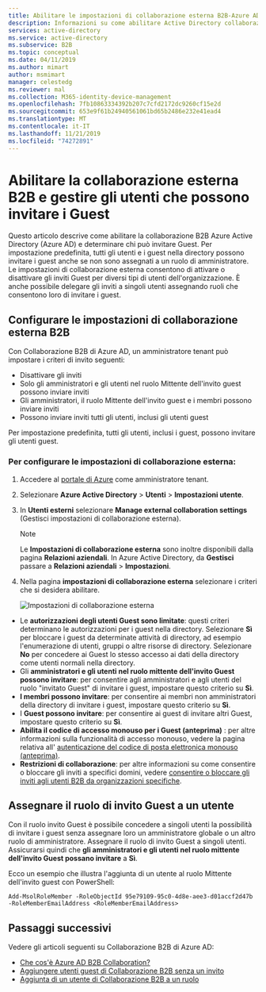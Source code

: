 ```yaml
---
title: Abilitare le impostazioni di collaborazione esterna B2B-Azure AD
description: Informazioni su come abilitare Active Directory collaborazione esterna B2B e gestire chi può invitare utenti guest. Utilizzare il ruolo mittente dell'invito Guest per delegare gli inviti.
services: active-directory
ms.service: active-directory
ms.subservice: B2B
ms.topic: conceptual
ms.date: 04/11/2019
ms.author: mimart
author: msmimart
manager: celestedg
ms.reviewer: mal
ms.collection: M365-identity-device-management
ms.openlocfilehash: 7fb10863334392b207c7cfd2172dc9260cf15e2d
ms.sourcegitcommit: 653e9f61b24940561061bd65b2486e232e41ead4
ms.translationtype: MT
ms.contentlocale: it-IT
ms.lasthandoff: 11/21/2019
ms.locfileid: "74272891"
---
```

# <a name="enable-b2b-external-collaboration-and-manage-who-can-invite-guests"></a>Abilitare la collaborazione esterna B2B e gestire gli utenti che possono invitare i Guest

Questo articolo descrive come abilitare la collaborazione B2B Azure Active Directory (Azure AD) e determinare chi può invitare Guest. Per impostazione predefinita, tutti gli utenti e i guest nella directory possono invitare i guest anche se non sono assegnati a un ruolo di amministratore. Le impostazioni di collaborazione esterna consentono di attivare o disattivare gli inviti Guest per diversi tipi di utenti dell'organizzazione. È anche possibile delegare gli inviti a singoli utenti assegnando ruoli che consentono loro di invitare i guest.

## <a name="configure-b2b-external-collaboration-settings"></a>Configurare le impostazioni di collaborazione esterna B2B

Con Collaborazione B2B di Azure AD, un amministratore tenant può impostare i criteri di invito seguenti:

- Disattivare gli inviti
- Solo gli amministratori e gli utenti nel ruolo Mittente dell'invito guest possono inviare inviti
- Gli amministratori, il ruolo Mittente dell'invito guest e i membri possono inviare inviti
- Possono inviare inviti tutti gli utenti, inclusi gli utenti guest

Per impostazione predefinita, tutti gli utenti, inclusi i guest, possono invitare gli utenti guest.

### <a name="to-configure-external-collaboration-settings"></a>Per configurare le impostazioni di collaborazione esterna:

1. Accedere al [portale di Azure](https://portal.azure.com) come amministratore tenant.
2. Selezionare **Azure Active Directory** > **Utenti** > **Impostazioni utente**.
3. In **Utenti esterni** selezionare **Manage external collaboration settings** (Gestisci impostazioni di collaborazione esterna).
   > [!NOTE]
   > Le **Impostazioni di collaborazione esterna** sono inoltre disponibili dalla pagina **Relazioni aziendali**. In Azure Active Directory, da **Gestisci** passare a **Relazioni aziendali** > **Impostazioni**.
4. Nella pagina **impostazioni di collaborazione esterna** selezionare i criteri che si desidera abilitare.

   ![Impostazioni di collaborazione esterna](./media/delegate-invitations/control-who-to-invite.png)

  - Le **autorizzazioni degli utenti Guest sono limitate**: questi criteri determinano le autorizzazioni per i guest nella directory. Selezionare **Sì** per bloccare i guest da determinate attività di directory, ad esempio l'enumerazione di utenti, gruppi o altre risorse di directory. Selezionare **No** per concedere ai Guest lo stesso accesso ai dati della directory come utenti normali nella directory.
   - Gli **amministratori e gli utenti nel ruolo mittente dell'invito Guest possono invitare**: per consentire agli amministratori e agli utenti del ruolo "invitato Guest" di invitare i guest, impostare questo criterio su **Sì**.
   - **I membri possono invitare**: per consentire ai membri non amministratori della directory di invitare i guest, impostare questo criterio su **Sì**.
   - I **Guest possono invitare**: per consentire ai guest di invitare altri Guest, impostare questo criterio su **Sì**.
   - **Abilita il codice di accesso monouso per i Guest (anteprima)** : per altre informazioni sulla funzionalità di accesso monouso, vedere la pagina relativa all' [autenticazione del codice di posta elettronica monouso (anteprima)](one-time-passcode.md).
   - **Restrizioni di collaborazione**: per altre informazioni su come consentire o bloccare gli inviti a specifici domini, vedere [consentire o bloccare gli inviti agli utenti B2B da organizzazioni specifiche](allow-deny-list.md).

## <a name="assign-the-guest-inviter-role-to-a-user"></a>Assegnare il ruolo di invito Guest a un utente

Con il ruolo invito Guest è possibile concedere a singoli utenti la possibilità di invitare i guest senza assegnare loro un amministratore globale o un altro ruolo di amministratore. Assegnare il ruolo di invito Guest a singoli utenti. Assicurarsi quindi che **gli amministratori e gli utenti nel ruolo mittente dell'invito Guest possano invitare** a **Sì**.

Ecco un esempio che illustra l'aggiunta di un utente al ruolo Mittente dell'invito guest con PowerShell:

```
Add-MsolRoleMember -RoleObjectId 95e79109-95c0-4d8e-aee3-d01accf2d47b -RoleMemberEmailAddress <RoleMemberEmailAddress>
```

## <a name="next-steps"></a>Passaggi successivi

Vedere gli articoli seguenti su Collaborazione B2B di Azure AD:

- [Che cos'è Azure AD B2B Collaboration?](what-is-b2b.md)
- [Aggiungere utenti guest di Collaborazione B2B senza un invito](add-user-without-invite.md)
- [Aggiunta di un utente di Collaborazione B2B a un ruolo](add-guest-to-role.md)


